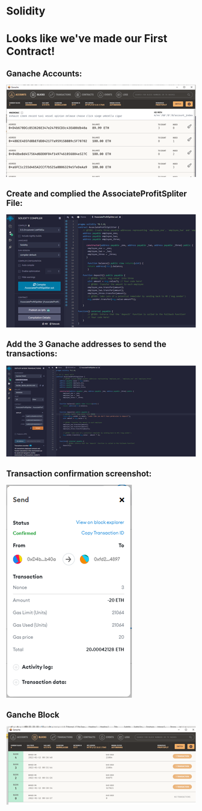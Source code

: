# Solidity
# Looks like we've made our First Contract!

## Ganache Accounts:

![](https://github.com/Aelrid/Solidity/blob/main/Screenshot/Ganache%20Account.png)

## Create and complied the AssociateProfitSpliter File:

![](https://github.com/Aelrid/Solidity/blob/main/Screenshot/AssociateProfitSplitter.png)

## Add the 3 Ganache addresses to send the transactions:

![](https://github.com/Aelrid/Solidity/blob/main/Screenshot/Add%20the%203%20address.png) 

## Transaction confirmation screenshot:

![](https://github.com/Aelrid/Solidity/blob/main/Screenshot/Metamask%20Transaction%20screenshot.png)

## Ganche Block

![](https://github.com/Aelrid/Solidity/blob/main/Screenshot/Ganache%20Block.png)


 




